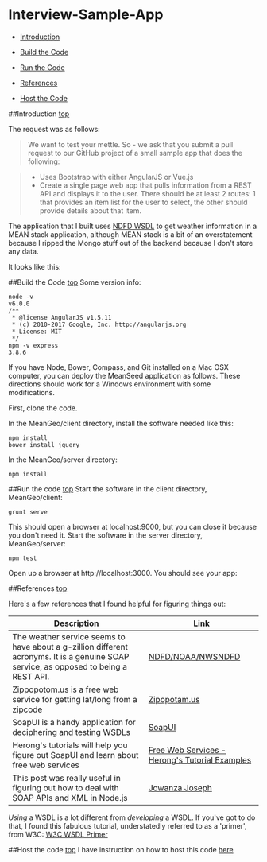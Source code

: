 <a id="top"></a>
# Interview-Sample-App

* [Introduction](#intro)

* [Build the Code](#build)

* [Run the Code](#run)

* [References](#reference)

* [Host the Code](#host)

<a id="intro"></a>
##Introduction [top](#top)

The request was as follows: 
> We want to test your mettle. So - we ask that you submit a pull request to our GitHub project of a small sample app that does the following:

> * Uses Bootstrap with either AngularJS or Vue.js
> * Create a single page web app that pulls information from a REST API and displays it to the user. There should be at least 2 routes: 1 that provides an item list for the user to select, the other should provide details about that item.

The application that I built uses [NDFD WSDL](http://graphical.weather.gov/xml/) to get weather information in a MEAN stack application, although MEAN stack is a bit of an overstatement because I ripped the Mongo stuff out of the backend because I don't store any data.

It looks like this:

<a id="build"></a>
##Build the Code [top](#top)
Some version info:

```
node -v
v6.0.0
/**
 * @license AngularJS v1.5.11
 * (c) 2010-2017 Google, Inc. http://angularjs.org
 * License: MIT
 */
npm -v express
3.8.6
```
If you have Node, Bower, Compass, and Git installed on a Mac OSX computer, you can deploy the MeanSeed application as follows. These directions should work for a Windows environment with some modifications.

First, clone the code.

In the MeanGeo/client directory, install the software needed like this:
```
npm install
bower install jquery
```
In the MeanGeo/server directory:
```
npm install
```
<a id="run"></a>
##Run the code [top](#top)
Start the software in the client directory, MeanGeo/client:
```
grunt serve
```
This should open a browser at localhost:9000, but you can close it because you don't need it. 
Start the software in the server directory, MeanGeo/server:
```
npm test
```
Open up a browser at http://localhost:3000. You should see your app:

<a id="references"></a>
##References [top](#top)

Here's a few references that I found helpful for figuring things out:

| Description  | Link |
| ------------- | ------------- |
| The weather service seems to have about a g-zillion different acronyms.  It is a genuine SOAP service, as opposed to being a REST API. | [NDFD/NOAA/NWSNDFD](http://www.nws.noaa.gov/ndfd/technical.htm) |
| Zippopotom.us is a free web service for getting lat/long from a zipcode | [Zipopotam.us](http://www.zippopotam.us/) |
| SoapUI is a handy application for deciphering and testing WSDLs  | [SoapUI](https://www.soapui.org/)  |
| Herong's tutorials will help you figure out SoapUI and learn about free web services  | [Free Web Services - Herong's Tutorial Examples](http://www.herongyang.com/Free-Web-Service/index.html)  |
| This post was really useful in figuring out how to deal with SOAP APIs and XML in Node.js | [Jowanza Joseph](http://www.jowanza.com/post/125602755114/dealing-with-soap-apis-in-nodejs) |

*_Using_* a WSDL is a lot different from *_developing_* a WSDL.  If you've got to do that, I found this fabulous tutorial, understatedly referred to as a 'primer', from W3C:  [W3C WSDL Primer](https://www.w3.org/TR/wsdl20-primer/)

<a id="host"></a>
##Host the code [top](#top)
I have instruction on how to host this code [here](https://amnotafraid.gitbooks.io/i-mean-it/content/hosting_on_bitnami.html)

